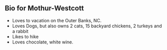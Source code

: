 ## Bio for Mothur-Westcott

- Loves to vacation on the Outer Banks, NC.
- Loves Dogs, but also owns 2 cats, 15 backyard chickens, 2 turkeys and a rabbit
- Likes to hike
- Loves chocolate, white wine. 
